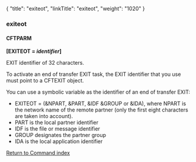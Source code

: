 {
    "title": "exiteot",
    "linkTitle": "exiteot",
    "weight": "1020"
}<span id="exiteot"></span>

### exiteot

#### CFTPARM

**\[EXITEOT = *identifier*\]**

EXIT identifier of 32 characters.

To activate an end of transfer EXIT task, the EXIT identifier that you
use must point to a CFTEXIT object.

You can use a symbolic variable as the identifier of an end of transfer
EXIT:

- EXITEOT = (&NPART,
    &PART, &IDF &GROUP or &IDA), where NPART is the network
    name of the remote partner (only the first eight characters are taken
    into account).
- PART is the local
    partner identifier
- IDF is the file
    or message identifier
- GROUP designates
    the partner group
- IDA is the local
    application identifier

[Return to Command index](../../)
